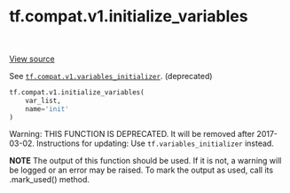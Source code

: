 <div itemscope itemtype="http://developers.google.com/ReferenceObject">
<meta itemprop="name" content="tf.compat.v1.initialize_variables" />
<meta itemprop="path" content="Stable" />
</div>

# tf.compat.v1.initialize_variables

<!-- Insert buttons and diff -->

<table class="tfo-notebook-buttons tfo-api" align="left">
</table>

<a target="_blank" href="/code/stable/tensorflow/python/ops/variables.py">View source</a>



See <a href="../../../tf/compat/v1/variables_initializer.md"><code>tf.compat.v1.variables_initializer</code></a>. (deprecated)

``` python
tf.compat.v1.initialize_variables(
    var_list,
    name='init'
)
```



<!-- Placeholder for "Used in" -->

Warning: THIS FUNCTION IS DEPRECATED. It will be removed after 2017-03-02.
Instructions for updating:
Use `tf.variables_initializer` instead.

  **NOTE** The output of this function should be used.  If it is not, a warning will be logged or an error may be raised.  To mark the output as used, call its .mark_used() method.

